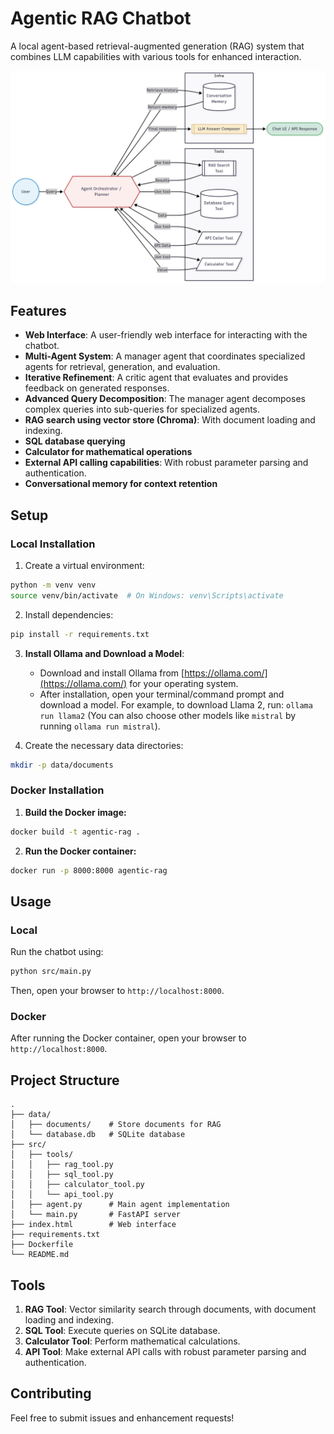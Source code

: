 # Agentic RAG Chatbot

A local agent-based retrieval-augmented generation (RAG) system that combines LLM capabilities with various tools for enhanced interaction.

![Architecture Diagram](./Agentic%20RAG.png)

## Features

- **Web Interface**: A user-friendly web interface for interacting with the chatbot.
- **Multi-Agent System**: A manager agent that coordinates specialized agents for retrieval, generation, and evaluation.
- **Iterative Refinement**: A critic agent that evaluates and provides feedback on generated responses.
- **Advanced Query Decomposition**: The manager agent decomposes complex queries into sub-queries for specialized agents.
- **RAG search using vector store (Chroma)**: With document loading and indexing.
- **SQL database querying**
- **Calculator for mathematical operations**
- **External API calling capabilities**: With robust parameter parsing and authentication.
- **Conversational memory for context retention**

## Setup

### Local Installation

1. Create a virtual environment:

```bash
python -m venv venv
source venv/bin/activate  # On Windows: venv\Scripts\activate
```

2. Install dependencies:

```bash
pip install -r requirements.txt
```

3. **Install Ollama and Download a Model**:
   - Download and install Ollama from [https://ollama.com/](https://ollama.com/) for your operating system.
   - After installation, open your terminal/command prompt and download a model. For example, to download Llama 2, run: `ollama run llama2` (You can also choose other models like `mistral` by running `ollama run mistral`).

4. Create the necessary data directories:

```bash
mkdir -p data/documents
```

### Docker Installation

1. **Build the Docker image:**

```bash
docker build -t agentic-rag .
```

2. **Run the Docker container:**

```bash
docker run -p 8000:8000 agentic-rag
```

## Usage

### Local

Run the chatbot using:

```bash
python src/main.py
```

Then, open your browser to `http://localhost:8000`.

### Docker

After running the Docker container, open your browser to `http://localhost:8000`.

## Project Structure

```
.
├── data/
│   ├── documents/    # Store documents for RAG
│   └── database.db   # SQLite database
├── src/
│   ├── tools/
│   │   ├── rag_tool.py
│   │   ├── sql_tool.py
│   │   ├── calculator_tool.py
│   │   └── api_tool.py
│   ├── agent.py      # Main agent implementation
│   └── main.py       # FastAPI server
├── index.html        # Web interface
├── requirements.txt
├── Dockerfile
└── README.md
```

## Tools

1. **RAG Tool**: Vector similarity search through documents, with document loading and indexing.
2. **SQL Tool**: Execute queries on SQLite database.
3. **Calculator Tool**: Perform mathematical calculations.
4. **API Tool**: Make external API calls with robust parameter parsing and authentication.

## Contributing

Feel free to submit issues and enhancement requests!